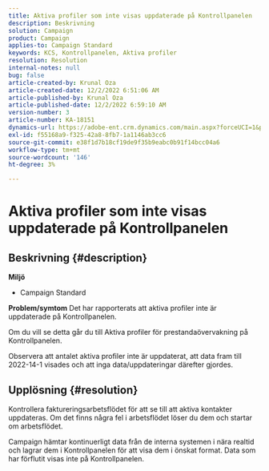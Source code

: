 ```yaml
---
title: Aktiva profiler som inte visas uppdaterade på Kontrollpanelen
description: Beskrivning
solution: Campaign
product: Campaign
applies-to: Campaign Standard
keywords: KCS, Kontrollpanelen, Aktiva profiler
resolution: Resolution
internal-notes: null
bug: false
article-created-by: Krunal Oza
article-created-date: 12/2/2022 6:51:06 AM
article-published-by: Krunal Oza
article-published-date: 12/2/2022 6:59:10 AM
version-number: 3
article-number: KA-18151
dynamics-url: https://adobe-ent.crm.dynamics.com/main.aspx?forceUCI=1&pagetype=entityrecord&etn=knowledgearticle&id=fe498aaf-0d72-ed11-9561-6045bd006c82
exl-id: f55168a9-f325-42a8-8fb7-1a1146ab3cc6
source-git-commit: e38f1d7b18cf19de9f35b9eabc0b91f14bcc04a6
workflow-type: tm+mt
source-wordcount: '146'
ht-degree: 3%

---
```


# Aktiva profiler som inte visas uppdaterade på Kontrollpanelen

## Beskrivning {#description}

<b>Miljö</b>
- Campaign Standard



<b>Problem/symtom</b>
Det har rapporterats att aktiva profiler inte är uppdaterade på Kontrollpanelen.

Om du vill se detta går du till Aktiva profiler för prestandaövervakning på Kontrollpanelen.

Observera att antalet aktiva profiler inte är uppdaterat, att data fram till 2022-14-1 visades och att inga data/uppdateringar därefter gjordes.


## Upplösning {#resolution}


Kontrollera faktureringsarbetsflödet för att se till att aktiva kontakter uppdateras. Om det finns några fel i arbetsflödet löser du dem och startar om arbetsflödet.

Campaign hämtar kontinuerligt data från de interna systemen i nära realtid och lagrar dem i Kontrollpanelen för att visa dem i önskat format. Data som har förflutit visas inte på Kontrollpanelen.
